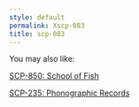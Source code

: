 ```yaml
---
style: default
permalink: Xscp-083
title: scp-083
---
```

You may also like:

[SCP-850: School of Fish](http://scp-wiki.net/scp-850)

[SCP-235: Phonographic Records](http://scp-wiki.net/scp-235)
